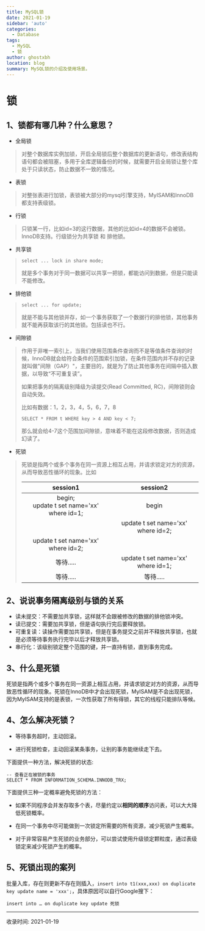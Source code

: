 ```yaml
---
title: MySQL锁
date: 2021-01-19
sidebar: 'auto'
categories:
  - Database
tags:
  - MySQL
  - 锁
author: ghostxbh
location: blog
summary: MySQL锁的介绍及使用场景。
---
```

# 锁

## 1、锁都有哪几种？什么意思？

- 全局锁

> 对整个数据库实例加锁，开启全局锁后整个数据库的更新语句，修改表结构语句都会被阻塞，多用于全库逻辑备份的时候，就需要开启全局锁让整个库处于只读状态，防止数据不一致的情况。

- 表锁

> 对整张表进行加锁，表锁被大部分的mysql引擎支持，MyISAM和InnoDB都支持表级锁。

- 行锁

> 只锁某一行，比如id=3的这行数据，其他的比如id=4的数据不会被锁。InnoDB支持。行级锁分为共享锁 和 排他锁。

- 共享锁

> `select ... lock in share mode;`
>
> 就是多个事务对于同一数据可以共享一把锁，都能访问到数据，但是只能读不能修改。

- 排他锁

> `select ... for update;`
>
> 就是不能与其他锁并存，如一个事务获取了一个数据行的排他锁，其他事务就不能再获取该行的其他锁。包括读也不行。

- 间隙锁

> 作用于非唯一索引上，当我们使用范围条件查询而不是等值条件查询的时候，InnoDB就会给符合条件的范围索引加锁，在条件范围内并不存的记录就叫做"间隙（GAP）"，主要目的，就是为了防止其他事务在间隔中插入数据，以导致“不可重复读”。
>
> 如果把事务的隔离级别降级为读提交(Read Committed, RC)，间隙锁则会自动失效。
>
> 比如有数据：1，2，3，4，5，6，7，8
>
> `SELECT * FROM t WHERE key > 4 AND key < 7;`
>
> 那么就会给4-7这个范围加间隙锁，意味着不能在这段修改数据，否则造成幻读了。

- 死锁

> 死锁是指两个或多个事务在同一资源上相互占用，并请求锁定对方的资源，从而导致恶性循环的现象。比如
>
> |                    session1                    |              session2              |
> | :--------------------------------------------: | :--------------------------------: |
> | begin;<br />update t set name='xx' where id=1; |               begin                |
> |                                                | update t set name='xx' where id=2; |
> |       update t set name='xx' where id=2;       |                                    |
> |                   等待.....                    | update t set name='xx' where id=1; |
> |                   等待.....                    |             等待.....              |

## 2、说说事务隔离级别与锁的关系

- 读未提交：不需要加共享锁，这样就不会跟被修改的数据的排他锁冲突。
- 读已提交：需要加共享锁，但是语句执行完后要释放锁。
- 可重复读：读操作需要加共享锁，但是在事务提交之前并不释放共享锁，也就是必须等待事务执行完毕以后才释放共享锁。
- 串行化：该级别锁定整个范围的键，并一直持有锁，直到事务完成。

## 3、什么是死锁

死锁是指两个或多个事务在同一资源上相互占用，并请求锁定对方的资源，从而导致恶性循环的现象。死锁在InnoDB中才会出现死锁，MyISAM是不会出现死锁，因为MyISAM支持的是表锁，一次性获取了所有得锁，其它的线程只能排队等候。

## 4、怎么解决死锁？

- 等待事务超时，主动回滚。

- 进行死锁检查，主动回滚某条事务，让别的事务能继续走下去。

下面提供一种方法，解决死锁的状态:

```mysql
-- 查看正在被锁的事务
SELECT * FROM INFORMATION_SCHEMA.INNODB_TRX;
```

下面提供三种一定概率避免死锁的方法：

- 如果不同程序会并发存取多个表，尽量约定以**相同的顺序**访问表，可以大大降低死锁概率。

- 在同一个事务中尽可能做到一次锁定所需要的所有资源，减少死锁产生概率。

- 对于非常容易产生死锁的业务部分，可以尝试使用升级锁定颗粒度，通过表级锁定来减少死锁产生的概率。

## 5、死锁出现的案列

批量入库，存在则更新不存在则插入，`insert into t1(xxx,xxx) on duplicate key update name = 'xxx';`，具体原因可以自行Google搜下：

`insert into … on duplicate key update 死锁`

---
收录时间: 2021-01-19

<Vssue :title="$title" />
